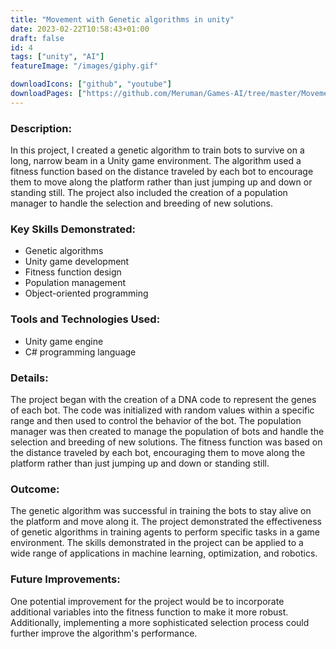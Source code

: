 ```yaml
---
title: "Movement with Genetic algorithms in unity"
date: 2023-02-22T10:58:43+01:00
draft: false
id: 4
tags: ["unity", "AI"]
featureImage: "/images/giphy.gif"

downloadIcons: ["github", "youtube"]
downloadPages: ["https://github.com/Meruman/Games-AI/tree/master/Movement%20with%20Genes" ,"https://www.youtube.com/watch?v=fGrcG7JH-Kc"]
---
```


### **Description:** 

In this project, I created a genetic algorithm to train bots to survive on a long, narrow beam in a Unity game environment. The algorithm used a fitness function based on the distance traveled by each bot to encourage them to move along the platform rather than just jumping up and down or standing still. The project also included the creation of a population manager to handle the selection and breeding of new solutions.

### **Key Skills Demonstrated:**

-   Genetic algorithms
-   Unity game development
-   Fitness function design
-   Population management
-   Object-oriented programming
       
### **Tools and Technologies Used:**

-   Unity game engine
-   C# programming language


### **Details:**

The project began with the creation of a DNA code to represent the genes of each bot. The code was initialized with random values within a specific range and then used to control the behavior of the bot. The population manager was then created to manage the population of bots and handle the selection and breeding of new solutions. The fitness function was based on the distance traveled by each bot, encouraging them to move along the platform rather than just jumping up and down or standing still.

### **Outcome:**

The genetic algorithm was successful in training the bots to stay alive on the platform and move along it. The project demonstrated the effectiveness of genetic algorithms in training agents to perform specific tasks in a game environment. The skills demonstrated in the project can be applied to a wide range of applications in machine learning, optimization, and robotics.

### **Future Improvements:**

One potential improvement for the project would be to incorporate additional variables into the fitness function to make it more robust. Additionally, implementing a more sophisticated selection process could further improve the algorithm's performance.
